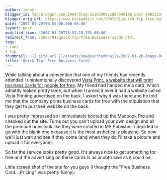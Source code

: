 ```yaml
---
author: jenny
blogger_id: tag:blogger.com,1999:blog-5518298822864690168.post-1983363402851586908
blogger_orig_url: https://www.hackaddict.net/2007/01/quick-tip-free-business-cards.html
date: '2007-01-20T00:55:00.000-05:00'
layout: post
modified_time: '2007-01-20T18:52:18.795-05:00'
redirect_from: /2007/01/quick-tip-free-business-cards.html
tags:
- rant
- tip
thumbnail: '{{ site.url }}/assets/images/thumbnails/2007-01-20-image-0000.jpg'
title: 'Quick Tip: Free Business Cards'
---
```


While talking about a convention that one of my friends had recently attended I unintentionally discovered <a href="http://www.vistaprint.com">Vista Print, a website that will print business cards for people for free</a>.  My friend had handed me a card, which admittly looked pretty lame, but when I turned it over it had a website called Vista Printing advertised on the back. I asked why it was there and he told me that the company prints business cards for free with the stipulation that they get to put their website on the back.  



I was pretty impressed so I immediately booted up the Macbook Pro and checked out the site.  Turns out you can't upload your own design and all the premade ones look like they were created in MS Publisher.  I decided to go with the blank one because it is the most asthetically pleasing.  So now we'll just wait and see if they come (and when they do I'll take a picture and upload it for everyone).



So far the service looks pretty good.  It's always nice to get something for free and the advertising on these cards is as unobtrusive as it could be.



Little screen shot of the site for you guys (I thought the "Free Business Card....Pricing" was pretty funny):



<img alt="" border="0" id="BLOGGER_PHOTO_ID_5021987619003584146" src="{{ site.url }}/assets/images/posts/2007-01-20-image-0000.jpg" style="margin: 0px auto 10px; display: block; text-align: center; "/>